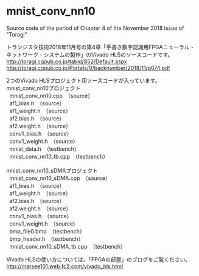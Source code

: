 # mnist_conv_nn10
Source code of the period of Chapter 4 of the November 2018 issue of "Toragi"

トランジスタ技術2018年11月号の第4章「手書き数字認識用FPGAニューラル・ネットワーク・システムの製作」のVivado HLSのソースコードです。
http://toragi.cqpub.co.jp/tabid/852/Default.aspx<br>
http://toragi.cqpub.co.jp/Portals/0/backnumber/2018/11/p074.pdf

2つのVivado HLSプロジェクト用ソースコードが入っています。<br>
mnist_conv_nn10プロジェクト<br>
&nbsp;&nbsp;mnist_conv_nn10.cpp　（source）<br>
&nbsp;&nbsp;af1_bias.h　（source）<br>
&nbsp;&nbsp;af1_weight.h　（source）<br>
&nbsp;&nbsp;af2.bias.h　（source）<br>
&nbsp;&nbsp;af2.weight.h　（source）<br>
&nbsp;&nbsp;conv1_bias.h　（source）<br>
&nbsp;&nbsp;conv1_weight.h　（source）<br>
&nbsp;&nbsp;mnist_data.h　（testbench）<br>
&nbsp;&nbsp;mnist_conv_nn10_tb.cpp　（testbench）<br>
 <br>
mnist_conv_nn10_sDMAプロジェクト<br>
&nbsp;&nbsp;mnist_conv_nn10_sDMA.cpp　（source）<br>
&nbsp;&nbsp;af1_bias.h　（source）<br>
&nbsp;&nbsp;af1_weight.h　（source）<br>
&nbsp;&nbsp;af2.bias.h　（source）<br>
&nbsp;&nbsp;af2.weight.h　（source）<br>
&nbsp;&nbsp;conv1_bias.h　（source）<br>
&nbsp;&nbsp;conv1_weight.h　（source）<br>
&nbsp;&nbsp;bmp_file0.bmp　（testbench）<br>
&nbsp;&nbsp;bmp_header.h　（testbench）<br>
&nbsp;&nbsp;mnist_conv_nn10_sDMA_tb.cpp　（testbench）<br>
 
Vivado HLSの使い方については、「FPGAの部屋」のブログをご覧ください。<br>
http://marsee101.web.fc2.com/vivado_hls.html
